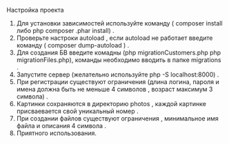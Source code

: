 Настройка проекта

1. Для установки зависимостей используйте команду ( composer install  либо php composer
.phar install) .
2. Проверьте настроки autoload , если autoload не работает введите команду  ( composer 
dump-autoload ) .
3. Для создания БВ введите комадны (php migrationCustomers.php php migrationFiles.php), 
команды необходимо вводить в папке migrations .
4. Запустите сервер (желательно используйте  php -S localhost:8000) .
5. При регистрации существуют ограничения (длина логина, пароля и имена должна быть не 
меньше 4 символов , возраст максимум 3 символа) .
6. Картинки сохраняются в директорию photos , каждой картинке присваевается свой 
уникальный номер .
7. При создании файлов существуют ограничения , минимальное имя файла и описания 4 
символа .
8. Приятного использования. 